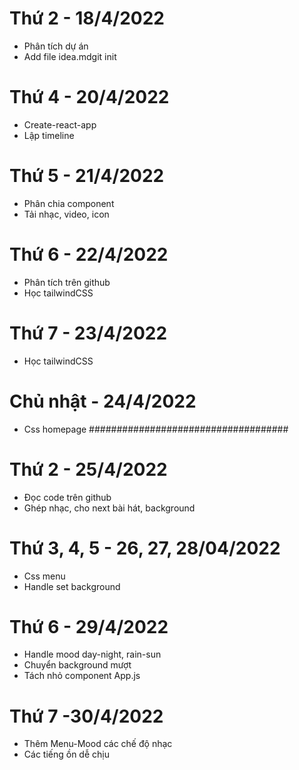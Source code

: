 # Thứ 2 - 18/4/2022
- Phân tích dự án
- Add file idea.mdgit init
# Thứ 4 - 20/4/2022
- Create-react-app
- Lập timeline
# Thứ 5 - 21/4/2022
- Phân chia component
- Tải nhạc, video, icon
# Thứ 6 - 22/4/2022
- Phân tích trên github
- Học tailwindCSS
# Thứ 7 - 23/4/2022
- Học tailwindCSS
# Chủ nhật - 24/4/2022
- Css homepage
####################################
# Thứ 2 - 25/4/2022
- Đọc code trên github
- Ghép nhạc, cho next bài hát, background
# Thứ 3, 4, 5 - 26, 27, 28/04/2022
- Css menu
- Handle set background
# Thứ 6 - 29/4/2022
- Handle mood day-night, rain-sun
- Chuyển background mượt
- Tách nhỏ component App.js
# Thứ 7 -30/4/2022
- Thêm Menu-Mood các chế độ nhạc
- Các tiếng ồn dễ chịu